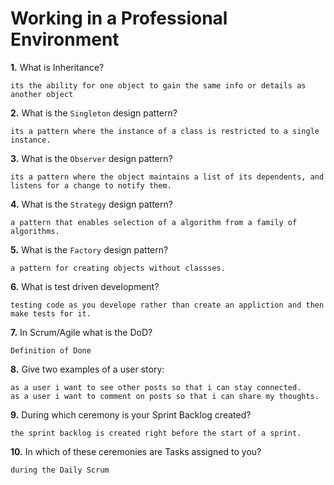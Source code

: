 # Working in a Professional Environment

**1.** What is Inheritance?
<!-- enter you answer in the space below -->
```
its the ability for one object to gain the same info or details as another object
```
**2.** What is the `Singleton` design pattern?
<!-- enter you answer in the space below -->
```
its a pattern where the instance of a class is restricted to a single instance.
```
**3.** What is the `Observer` design pattern?
<!-- enter you answer in the space below -->
```
its a pattern where the object maintains a list of its dependents, and listens for a change to notify them.
```
**4.** What is the `Strategy` design pattern?
<!-- enter you answer in the space below -->
```
a pattern that enables selection of a algorithm from a family of algorithms.
```
**5.** What is the `Factory` design pattern?
<!-- enter you answer in the space below -->
```
a pattern for creating objects without classses.
```
**6.** What is test driven development?
<!-- enter you answer in the space below -->
```
testing code as you develope rather than create an appliction and then make tests for it.
```
**7.** In Scrum/Agile what is the DoD?
<!-- enter you answer in the space below -->
```
Definition of Done
```
**8.** Give two examples of a user story:
<!-- enter you answer in the space below -->
```
as a user i want to see other posts so that i can stay connected.
as a user i want to comment on posts so that i can share my thoughts.
```
**9.** During which ceremony is your Sprint Backlog created?
<!-- enter you answer in the space below -->
```
the sprint backlog is created right before the start of a sprint.
```
**10.** In which of these ceremonies are Tasks assigned to you?
<!-- enter you answer in the space below -->
```
during the Daily Scrum
```